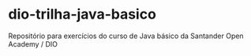 # dio-trilha-java-basico
Repositório para exercícios do curso de Java básico da Santander Open Academy / DIO
